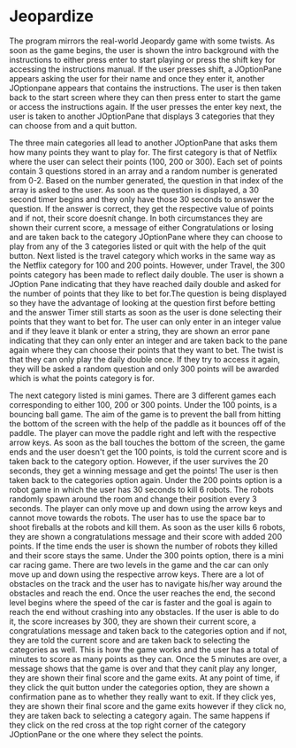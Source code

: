 # Jeopardize

The program mirrors the real-world Jeopardy game with some twists. As soon as the game begins, the user is shown the intro background with the instructions to either press enter to start playing or press the shift key for accessing the instructions manual. If the user presses shift, a JOptionPane appears asking the user for their name and once they enter it, another JOptionpane appears that contains the instructions. The user is then taken back to the start screen where they can then press enter to start the game or access the instructions again. If the user presses the enter key next, the user is taken to another JOptionPane that displays 3 categories that they can choose from and a quit button. 

The three  main categories all lead to another JOptionPane that asks them how many points they want to play for. The first  category is that of Netflix where the user can select their points (100, 200 or 300). Each set of points contain 3 questions stored in an array and a random number is generated from 0-2. Based on the number generated, the question in that index of the array is asked to the user. As soon as the question is displayed, a 30 second timer begins and they only have those 30 seconds to answer the question. If the answer is correct, they get the respective value of points and if not, their score doesnít change. In both circumstances they are shown their current score, a message of either Congratulations or losing and are taken back to the category JOptionPane where they can choose to play from any of the 3 categories listed or quit with the help of the quit button. Next listed is the travel category which works in the same way as the Netflix category for 100 and 200 points. However, under Travel, the 300 points category has been made to reflect daily double. The user is shown a JOption Pane indicating that they have reached daily double and asked for the number of points that they like to bet for.The question is being displayed so they have the advantage of looking at the question first before betting and the answer Timer still starts as soon as the user is done selecting their points that they want to bet for. The user can only enter in an integer value and if they leave it blank or enter a string, they are shown an error pane indicating that they can only enter an integer and are taken back to the pane again where they can choose their points that they want to bet. The twist is that they can only play the daily double once. If they try to access it again, they will be asked a random question and only 300 points will be awarded which is what the points category is for. 

The next category listed is mini games. There are 3 different games each corresponding to either 100, 200 or 300 points. Under the 100 points, is a bouncing ball game. The aim of the game is to prevent the ball from hitting the bottom of the screen with the help of the paddle as it bounces off of the paddle. The player can move the paddle right and left with the respective arrow keys. As soon as the ball touches the bottom of the screen, the game ends and the user doesn't get the 100 points, is told the current score and is taken back to the category option. However, if the user survives the 20 seconds, they get a winning message and get the points! The user is then taken back to the categories option again. Under the 200 points option is a robot game in which the user has 30 seconds to kill 6 robots. The robots randomly spawn around the room and change their position every 3 seconds. The player can only move up and down using the arrow keys and cannot move towards the robots. The user has to use the space bar to shoot fireballs at the robots and kill them. As soon as the user kills 6 robots, they are shown a congratulations message and their score with added 200 points. If the time ends the user is shown the number of robots they killed and their score stays the same. Under the 300 points option, there is a mini car racing game. There are two levels in the game and the car can only move up and down using the respective arrow keys. There are a lot of obstacles on the track and the user has to navigate his/her way around the obstacles and reach the end. Once the user reaches the end, the second level begins where the speed of the car is faster and the goal is again to reach the end without crashing into any obstacles. If the user is able to do it, the score increases by 300, they are shown their current score, a congratulations message and taken back to the categories option and if not, they are told the current score and are taken back to selecting the categories as well. This is how the game works and the user has a total of minutes to score as many points as they can. Once the 5 minutes are over, a message shows that the game is over and that they canít play any longer, they are shown their final score and the game exits. At any point of time, if they click the quit button under the categories option, they are shown a confirmation pane as to whether they really want to exit. If they click yes, they are shown their final score and the game exits however if they click no, they are taken back to selecting a category again. The same happens if they click on the red cross at the top right corner of the category JOptionPane or the one where they select the points.
 
